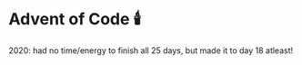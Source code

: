 # Advent of Code 🕯️

2020: had no time/energy to finish all 25 days, but made it to day 18 atleast! 

